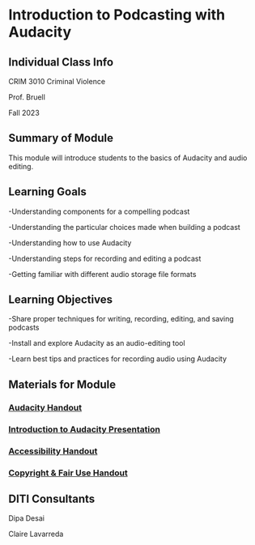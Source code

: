 # Introduction to Podcasting with Audacity

## Individual Class Info

CRIM 3010 Criminal Violence

Prof. Bruell

Fall 2023

## Summary of Module

This module will introduce students to the basics of Audacity and audio editing.

## Learning Goals

-Understanding components for a compelling podcast

-Understanding the particular choices made when building a podcast

-Understanding how to use Audacity

-Understanding steps for recording and editing a podcast

-Getting familiar with different audio storage file formats

## Learning Objectives

-Share proper techniques for writing, recording, editing, and saving podcasts 

-Install and explore Audacity as an audio-editing tool

-Learn best tips and practices for recording audio using Audacity 

## Materials for Module

### [Audacity Handout](https://github.com/NULabNortheastern/digitalassignmentshowcase/blob/main/handouts/audio-editing_podcasting/Handout_%20Audacity.pdf) 

### [Introduction to Audacity Presentation](https://github.com/NULabNortheastern/digitalassignmentshowcase/blob/master/audio-editing_podcasting/fa23-bruell-crim3010-audacity/FA23_Bruell_Audacity.pdf)

### [Accessibility Handout](https://github.com/NULabNortheastern/digitalassignmentshowcase/blob/main/handouts/Accessibility.pdf)

### [Copyright & Fair Use Handout](https://github.com/NULabNortheastern/digitalassignmentshowcase/blob/main/handouts/Copyright-Fair-Use.pdf)

## DITI Consultants


Dipa Desai

Claire Lavarreda
